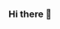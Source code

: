 ### Hi there 👋

<!--
**nour8888/nour8888** is a ✨ _special_ ✨ repository because its `README.md` (this file) appears on your GitHub profile.

Here are some ideas to get you started:

- 🔭 I’m currently working on changing my life to the better
- 🌱 I’m currently learning french language
- 👯 I’m looking to collaborate on experiencing the best years of my life
- 🤔 I’m looking for help with 

